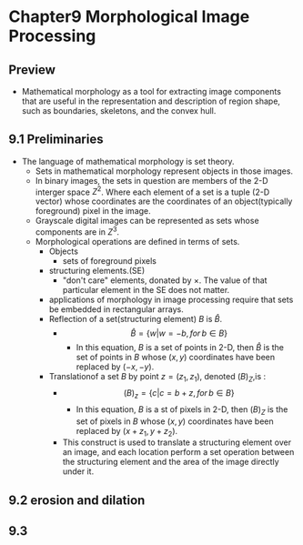 # Chapter9 Morphological Image Processing
## Preview
- Mathematical morphology as a tool for extracting image components that are useful in the representation and description of region shape, such as boundaries, skeletons, and the convex hull. 


## 9.1 Preliminaries
- The language of mathematical morphology is set theory.
  - Sets in mathematical morphology represent objects in those images.
  - In binary images, the sets in question are members of the 2-D interger space $Z^2$. Where each element of a set is a tuple (2-D vector) whose coordinates are the coordinates of an object(typically foreground) pixel in the image.
  - Grayscale digital images can be represented as sets whose  components are in $Z^3$. 
  - Morphological operations are defined in terms of sets.
    - Objects 
        - sets of foreground pixels
    - structuring elements.(SE)
        - "don't care" elements, donated by $\times$. The value of that particular element in the SE does not matter.        
    - applications of morphology in image processing require that sets be embedded in rectangular arrays.
    - Reflection of a set(structuring element) $B$ is $\widehat{B}$. 
      - $$\widehat{B} = \{w| w = -b, for{\,}b \in B\}$$
        - In this equation, $B$ is a set of points in 2-D, then $\widehat{B}$ is the set of points in $B$ whose $(x, y)$ coordinates have been replaced by $(-x, -y)$.
    - Translationof a set $B$ by point $z = (z_1, z_1)$, denoted $(B)_Z$,is :
      - $$(B)_z = \{c | c = b+z, for{\,}b\in B\}$$ 
        - In this equation, $B$ is a st of pixels in 2-D, then $(B)_Z$ is the set of pixels in $B$ whose $(x, y)$ coordinates have been replaced by $(x+z_1, y+z_2)$.
      - This construct is used to translate a structuring element over an image, and each location perform a set operation between the structuring element and the area of the image directly under it.
## 9.2 erosion and dilation

## 9.3